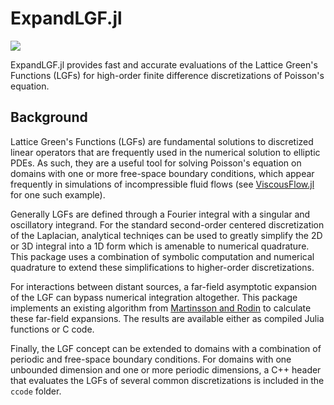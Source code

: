 # ExpandLGF.jl

[![](https://img.shields.io/badge/docs-dev-blue.svg)](https://vanreeslab.github.io/ExpandLGF.jl)

ExpandLGF.jl provides fast and accurate evaluations of the Lattice Green's Functions (LGFs) for high-order finite difference discretizations of Poisson's equation. 

## Background
Lattice Green's Functions (LGFs) are fundamental solutions to discretized linear operators that are frequently used in the numerical solution to elliptic PDEs. As such, they are a useful tool for solving Poisson's equation on domains with one or more free-space boundary conditions, which appear frequently in simulations of incompressible fluid flows (see [ViscousFlow.jl](https://github.com/JuliaIBPM/ViscousFlow.jl) for one such example). 

Generally LGFs are defined through a Fourier integral with a singular and oscillatory integrand. For the standard second-order centered discretization of the Laplacian, analytical techniqes can be used to greatly simplify the 2D or 3D integral into a 1D form which is amenable to numerical quadrature. This package uses a combination of symbolic computation and numerical quadrature to extend these simplifications to higher-order discretizations. 

For interactions between distant sources, a far-field asymptotic expansion of the LGF can bypass numerical integration altogether. This package implements an existing algorithm from [Martinsson and Rodin](https://doi.org/10.1098/rspa.2002.0985) to calculate these far-field expansions. The results are available either as compiled Julia functions or C code.

Finally, the LGF concept can be extended to domains with a combination of periodic and free-space boundary conditions. For domains with one unbounded dimension and one or more periodic dimensions, a C++ header that evaluates the LGFs of several common discretizations is included in the `ccode` folder.